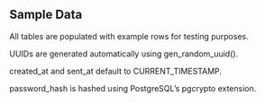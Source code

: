## Sample Data

All tables are populated with example rows for testing purposes.

UUIDs are generated automatically using gen_random_uuid().

created_at and sent_at default to CURRENT_TIMESTAMP.

password_hash is hashed using PostgreSQL’s pgcrypto extension.